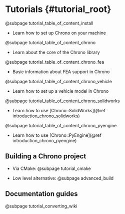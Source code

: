 Tutorials {#tutorial_root}
==========================


@subpage tutorial_table_of_content_install
-   Learn how to set up Chrono on your machine

@subpage tutorial_table_of_content_chrono
-   Learn about the core of the Chrono library

@subpage tutorial_table_of_content_chrono_fea
-   Basic information about FEA support in Chrono

@subpage tutorial_table_of_content_chrono_vehicle
-   Learn how to set up a vehicle model in Chrono

@subpage tutorial_table_of_content_chrono_solidworks
-   Learn how to use [Chrono::SolidWorks](@ref introduction_chrono_solidworks)

@subpage tutorial_table_of_content_chrono_pyengine
-   Learn how to use [Chrono::PyEngine](@ref introduction_chrono_pyengine)


Building a Chrono project
-------------------------

-   Via CMake: @subpage tutorial_cmake

-   Low level alternative: @subpage advanced_build

Documentation guides
-----------------

@subpage tutorial_converting_wiki